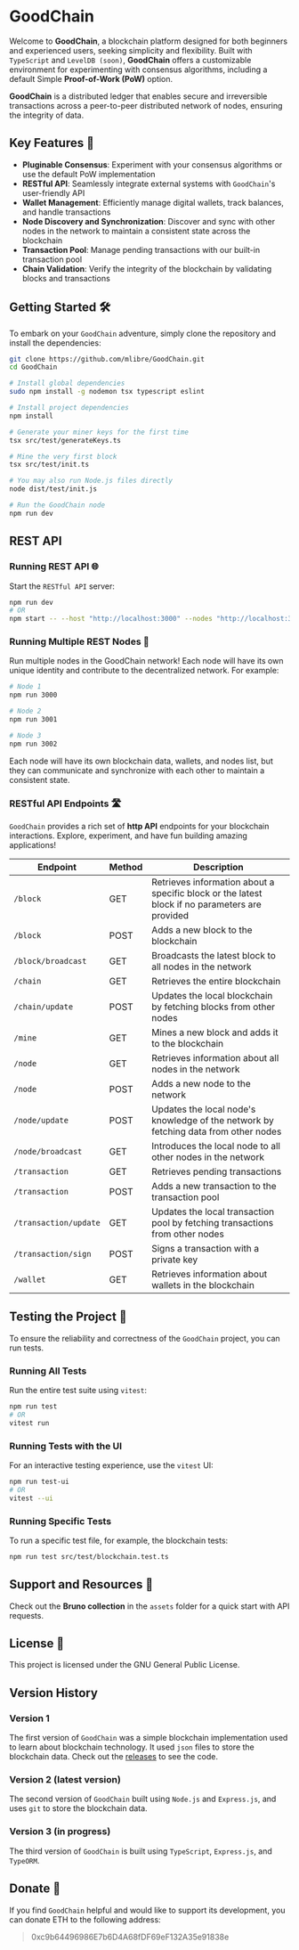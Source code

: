 # GoodChain

Welcome to **GoodChain**, a blockchain platform designed for both beginners and experienced users, seeking simplicity and flexibility. Built with `TypeScript` and `LevelDB (soon)`, **GoodChain** offers a customizable environment for experimenting with consensus algorithms, including a default Simple **Proof-of-Work (PoW)** option.

**GoodChain** is a distributed ledger that enables secure and irreversible transactions across a peer-to-peer distributed network of nodes, ensuring the integrity of data.  

## Key Features 🚀

- **Pluginable Consensus**: Experiment with your consensus algorithms or use the default PoW implementation
- **RESTful API**: Seamlessly integrate external systems with `GoodChain`'s user-friendly API
- **Wallet Management**: Efficiently manage digital wallets, track balances, and handle transactions
- **Node Discovery and Synchronization**: Discover and sync with other nodes in the network to maintain a consistent state across the blockchain
- **Transaction Pool**: Manage pending transactions with our built-in transaction pool
- **Chain Validation**: Verify the integrity of the blockchain by validating blocks and transactions

## Getting Started 🛠️

To embark on your `GoodChain` adventure, simply clone the repository and install the dependencies:

```bash
git clone https://github.com/mlibre/GoodChain.git
cd GoodChain

# Install global dependencies
sudo npm install -g nodemon tsx typescript eslint

# Install project dependencies
npm install

# Generate your miner keys for the first time
tsx src/test/generateKeys.ts

# Mine the very first block
tsx src/test/init.ts

# You may also run Node.js files directly
node dist/test/init.js

# Run the GoodChain node
npm run dev
```

## REST API

### Running REST API 🌐

Start the `RESTful API` server:

```bash
npm run dev
# OR
npm start -- --host "http://localhost:3000" --nodes "http://localhost:3001" --dbPath "./assets/db/" --minerKeysFile "./assets/keys/miner.json" --name "GoodChain"
```

### Running Multiple REST Nodes 🌟

Run multiple nodes in the GoodChain network! Each node will have its own unique identity and contribute to the decentralized network. For example:

```bash
# Node 1
npm run 3000

# Node 2
npm run 3001

# Node 3
npm run 3002
```

Each node will have its own blockchain data, wallets, and nodes list, but they can communicate and synchronize with each other to maintain a consistent state.

### RESTful API Endpoints 🛣️

`GoodChain` provides a rich set of **http API** endpoints for your blockchain interactions. Explore, experiment, and have fun building amazing applications!

| Endpoint              | Method | Description                                                                                    |
| --------------------- | ------ | ---------------------------------------------------------------------------------------------- |
| `/block`              | GET    | Retrieves information about a specific block or the latest block if no parameters are provided |
| `/block`              | POST   | Adds a new block to the blockchain                                                             |
| `/block/broadcast`    | GET    | Broadcasts the latest block to all nodes in the network                                        |
| `/chain`              | GET    | Retrieves the entire blockchain                                                                |
| `/chain/update`       | POST   | Updates the local blockchain by fetching blocks from other nodes                               |
| `/mine`               | GET    | Mines a new block and adds it to the blockchain                                                |
| `/node`               | GET    | Retrieves information about all nodes in the network                                           |
| `/node`               | POST   | Adds a new node to the network                                                                 |
| `/node/update`        | POST   | Updates the local node's knowledge of the network by fetching data from other nodes            |
| `/node/broadcast`     | GET    | Introduces the local node to all other nodes in the network                                    |
| `/transaction`        | GET    | Retrieves pending transactions                                                                 |
| `/transaction`        | POST   | Adds a new transaction to the transaction pool                                                 |
| `/transaction/update` | GET    | Updates the local transaction pool by fetching transactions from other nodes                   |
| `/transaction/sign`   | POST   | Signs a transaction with a private key                                                         |
| `/wallet`             | GET    | Retrieves information about wallets in the blockchain                                          |

## Testing the Project 🧪

To ensure the reliability and correctness of the `GoodChain` project, you can run tests.

### Running All Tests

Run the entire test suite using `vitest`:

```bash
npm run test
# OR
vitest run
```

### Running Tests with the UI

For an interactive testing experience, use the `vitest` UI:

```bash
npm run test-ui
# OR
vitest --ui
```

### Running Specific Tests

To run a specific test file, for example, the blockchain tests:

```bash
npm run test src/test/blockchain.test.ts
```

## Support and Resources 🤝

Check out the **Bruno collection** in the `assets` folder for a quick start with API requests.

## License 📜

This project is licensed under the GNU General Public License.

## Version History

### Version 1

The first version of `GoodChain` was a simple blockchain implementation used to learn about blockchain technology. It used `json` files to store the blockchain data. Check out the [releases](https://github.com/mlibre/GoodChain/releases/tag/1.0.5) to see the code.

### Version 2 (latest version)

The second version of `GoodChain` built using `Node.js` and `Express.js`, and uses `git` to store the blockchain data.

### Version 3 (in progress)

The third version of `GoodChain` is built using `TypeScript`, `Express.js`, and `TypeORM`.

## Donate 💖

If you find `GoodChain` helpful and would like to support its development, you can donate ETH to the following address:

> 0xc9b64496986E7b6D4A68fDF69eF132A35e91838e